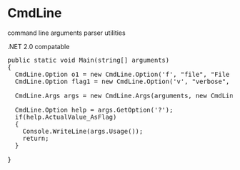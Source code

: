 CmdLine
=======

command line arguments parser utilities

.NET 2.0 compatable


<pre>
public static void Main(string[] arguments)
{
  CmdLine.Option o1 = new CmdLine.Option('f', "file", "File parameter.", false );
  CmdLine.Option flag1 = new CmdLine.Option('v', "verbose", "Print verbose output." , true, "FALSE");

  CmdLine.Args args = new CmdLine.Args(arguments, new CmdLine.Option[]{o1, flag1});

  CmdLine.Option help = args.GetOption('?');
  if(help.ActualValue_AsFlag)
  {
    Console.WriteLine(args.Usage());
    return;
  }

}
</pre>
